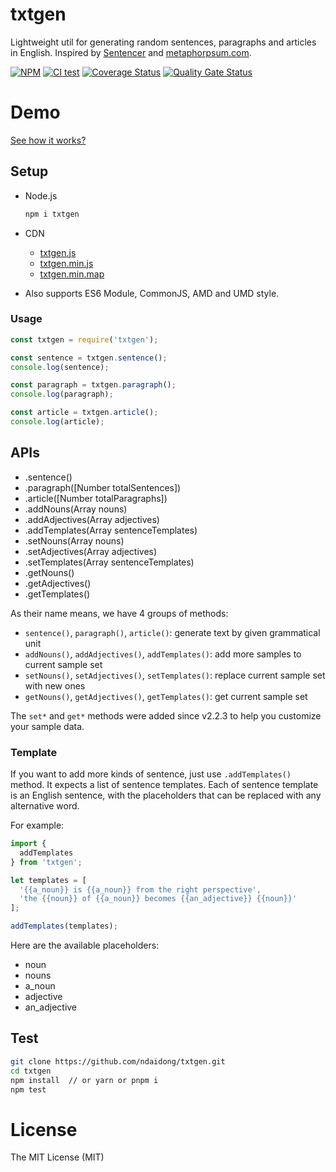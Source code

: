 # txtgen
Lightweight util for generating random sentences, paragraphs and articles in English. Inspired by [Sentencer](https://github.com/kylestetz/Sentencer) and [metaphorpsum.com](http://metaphorpsum.com/).

[![NPM](https://badge.fury.io/js/txtgen.svg)](https://badge.fury.io/js/txtgen)
[![CI test](https://github.com/ndaidong/txtgen/workflows/ci-test/badge.svg)](https://github.com/ndaidong/txtgen/actions)
[![Coverage Status](https://coveralls.io/repos/github/ndaidong/txtgen/badge.svg)](https://coveralls.io/github/ndaidong/txtgen)
[![Quality Gate Status](https://sonarcloud.io/api/project_badges/measure?project=ndaidong_txtgen&metric=alert_status)](https://sonarcloud.io/dashboard?id=ndaidong_txtgen)


# Demo

[See how it works?](http://ndaidong.github.io/txtgen/)


## Setup

- Node.js

  ```bash
  npm i txtgen
  ```

- CDN

  - [txtgen.js](https://unpkg.com/txtgen/dist/txtgen.js)
  - [txtgen.min.js](https://unpkg.com/txtgen/dist/txtgen.min.js)
  - [txtgen.min.map](https://unpkg.com/txtgen/dist/txtgen.min.map)


- Also supports ES6 Module, CommonJS, AMD and UMD style.


### Usage

```js
const txtgen = require('txtgen');

const sentence = txtgen.sentence();
console.log(sentence);

const paragraph = txtgen.paragraph();
console.log(paragraph);

const article = txtgen.article();
console.log(article);
```

## APIs

 - .sentence()
 - .paragraph([Number totalSentences])
 - .article([Number totalParagraphs])
 - .addNouns(Array nouns)
 - .addAdjectives(Array adjectives)
 - .addTemplates(Array sentenceTemplates)
 - .setNouns(Array nouns)
 - .setAdjectives(Array adjectives)
 - .setTemplates(Array sentenceTemplates)
 - .getNouns()
 - .getAdjectives()
 - .getTemplates()


As their name means, we have 4 groups of methods:

- `sentence()`, `paragraph()`, `article()`: generate text by given grammatical unit
- `addNouns()`, `addAdjectives()`, `addTemplates()`: add more samples to current sample set
- `setNouns()`, `setAdjectives()`, `setTemplates()`: replace current sample set with new ones
- `getNouns()`, `getAdjectives()`, `getTemplates()`: get current sample set


The `set*` and `get*` methods were added since v2.2.3 to help you customize your sample data.


### Template

If you want to add more kinds of sentence, just use `.addTemplates()` method. It expects a list of sentence templates.
Each of sentence template is an English sentence, with the placeholders that can be replaced with any alternative word.


For example:

```js
import {
  addTemplates
} from 'txtgen';

let templates = [
  '{{a_noun}} is {{a_noun}} from the right perspective',
  'the {{noun}} of {{a_noun}} becomes {{an_adjective}} {{noun}}'
];

addTemplates(templates);
```

Here are the available placeholders:

- noun
- nouns
- a_noun
- adjective
- an_adjective


## Test

```bash
git clone https://github.com/ndaidong/txtgen.git
cd txtgen
npm install  // or yarn or pnpm i
npm test
```

# License

The MIT License (MIT)

